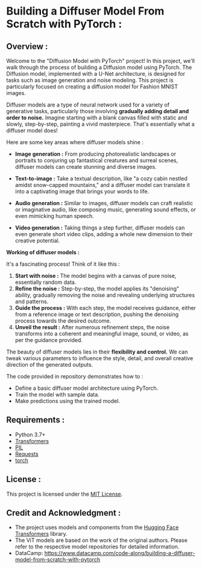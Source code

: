 # Building a Diffuser Model From Scratch with PyTorch :

## Overview :
Welcome to the "Diffusion Model with PyTorch" project! In this project, we'll walk through the process of building a Diffusion model using PyTorch. The Diffusion model, implemented with a U-Net architecture, is designed for tasks such as image generation and noise modeling. This project is particularly focused on creating a diffusion model for Fashion MNIST images.

Diffuser models are a type of neural network used for a variety of generative tasks, particularly those involving **gradually adding detail and order to noise.** Imagine starting with a blank canvas filled with static and slowly, step-by-step, painting a vivid masterpiece. That's essentially what a diffuser model does!

Here are some key areas where diffuser models shine :

* **Image generation :** From producing photorealistic landscapes or portraits to conjuring up fantastical creatures and surreal scenes, diffuser models can create stunning and diverse images.


* **Text-to-image :** Take a textual description, like "a cozy cabin nestled amidst snow-capped mountains," and a diffuser model can translate it into a captivating image that brings your words to life.


* **Audio generation :** Similar to images, diffuser models can craft realistic or imaginative audio, like composing music, generating sound effects, or even mimicking human speech.


* **Video generation :** Taking things a step further, diffuser models can even generate short video clips, adding a whole new dimension to their creative potential.


**Working of diffuser models :**

It's a fascinating process! Think of it like this :

1. **Start with noise :** The model begins with a canvas of pure noise, essentially random data.
2. **Refine the noise :** Step-by-step, the model applies its "denoising" ability, gradually removing the noise and revealing underlying structures and patterns.
3. **Guide the process :** With each step, the model receives guidance, either from a reference image or text description, pushing the denoising process towards the desired outcome.
4. **Unveil the result :** After numerous refinement steps, the noise transforms into a coherent and meaningful image, sound, or video, as per the guidance provided.

The beauty of diffuser models lies in their **flexibility and control.** We can tweak various parameters to influence the style, detail, and overall creative direction of the generated outputs. 

The code provided in repository demonstrates how to :

* Define a basic diffuser model architecture using PyTorch.
* Train the model with sample data.
* Make predictions using the trained model.

## Requirements :
- Python 3.7+
- [Transformers](https://github.com/huggingface/transformers)
- [PIL](https://pillow.readthedocs.io/en/stable/)
- [Requests](https://docs.python-requests.org/en/latest/)
- [torch](https://pytorch.org/getting-started/locally/)

## License :
This project is licensed under the [MIT License](LICENSE).

## Credit and Acknowledgment :
- The project uses models and components from the [Hugging Face Transformers](https://github.com/huggingface/transformers) library.
- The ViT models are based on the work of the original authors. Please refer to the respective model repositories for detailed information.
- DataCamp: https://www.datacamp.com/code-along/building-a-diffuser-model-from-scratch-with-pytorch
